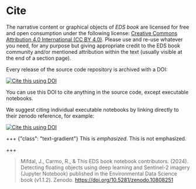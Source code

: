 
# Cite

The narrative content or graphical objects of _EDS book_ are licensed for free and open consumption under the following license: [Creative Commons Attribution 4.0 International (CC BY 4.0)](https://creativecommons.org/licenses/by/4.0/). 
Please use and re-use whatever you need, for any purpose but giving appropriate credit to the EDS book community and/or mentioned attribution within the text (usually visible at the end of a section page).

Every release of the source code repository is archived with a DOI:

[![Cite this using DOI](https://zenodo.org/badge/374708612.svg)](https://zenodo.org/badge/latestdoi/374708612)

You can use this DOI to cite anything in the source code, except executable notebooks.

We suggest citing individual executable notebooks by linking directly to their zenodo reference, for example:

[![Cite this using DOI](https://zenodo.org/badge/493600192.svg)](https://zenodo.org/badge/latestdoi/493600192)

+++ {"class": "text-gradient"}
This is _emphasized_. This is not emphasized.

+++

> Mifdal, J., Carmo, R., & This EDS book notebook contributors. (2024). Detecting floating objects using deep learning and Sentinel-2 imagery (Jupyter Notebook) published in the Environmental Data Science book (v1.1.2). Zenodo. https://doi.org/10.5281/zenodo.10808251
